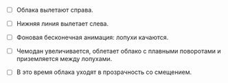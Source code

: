 - [ ] Облака вылетают справа.
- [ ] Нижняя линия вылетает слева.
- [ ] Фоновая бесконечная анимация: лопухи качаются.
- [ ] Чемодан увеличивается, облетает облако с плавными поворотами и приземляется между лопухами.
- [ ] В это время облака уходят в прозрачность со смещением.

